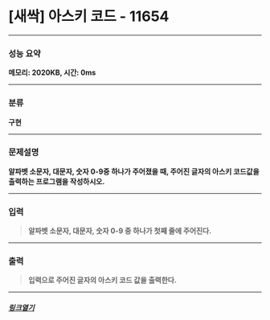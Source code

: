 # [새싹] 아스키 코드 - 11654
___
### **성능 요약**  
**메모리: 2020KB, 시간: 0ms**
___
### **분류**
**구현**
___
### **문제설명**  
**알파벳 소문자, 대문자, 숫자 0-9중 하나가 주어졌을 때, 주어진 글자의 아스키 코드값을 출력하는 프로그램을 작성하시오.**
___
### **입력**  
 > **알파벳 소문자, 대문자, 숫자 0-9 중 하나가 첫째 줄에 주어진다.**
 
 ___
### **출력**  
 > **입력으로 주어진 글자의 아스키 코드 값을 출력한다.**
 
 ____
 ##### [*링크열기*](https://www.acmicpc.net/problem/11654)
